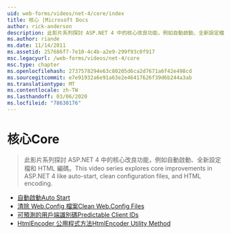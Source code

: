 ```yaml
---
uid: web-forms/videos/net-4/core/index
title: 核心 |Microsoft Docs
author: rick-anderson
description: 此影片系列探討 ASP.NET 4 中的核心改良功能，例如自動啟動、全新設定檔和 HTML 編碼。
ms.author: riande
ms.date: 11/14/2011
ms.assetid: 257686f7-7e10-4c4b-a2e9-299f93c0f917
msc.legacyurl: /web-forms/videos/net-4/core
msc.type: chapter
ms.openlocfilehash: 2737578294e63c80205d6ca2d7671a6f42e498cd
ms.sourcegitcommit: e7e91932a6e91a63e2e46417626f39d6b244a3ab
ms.translationtype: MT
ms.contentlocale: zh-TW
ms.lasthandoff: 03/06/2020
ms.locfileid: "78630176"
---
```

# <a name="core"></a><span data-ttu-id="5410d-103">核心</span><span class="sxs-lookup"><span data-stu-id="5410d-103">Core</span></span>

> <span data-ttu-id="5410d-104">此影片系列探討 ASP.NET 4 中的核心改良功能，例如自動啟動、全新設定檔和 HTML 編碼。</span><span class="sxs-lookup"><span data-stu-id="5410d-104">This video series explores core improvements in ASP.NET 4 like auto-start, clean configuration files, and HTML encoding.</span></span>

- [<span data-ttu-id="5410d-105">自動啟動</span><span class="sxs-lookup"><span data-stu-id="5410d-105">Auto Start</span></span>](aspnet-4-quick-hit-auto-start.md)
- [<span data-ttu-id="5410d-106">清除 Web.Config 檔案</span><span class="sxs-lookup"><span data-stu-id="5410d-106">Clean Web.Config Files</span></span>](aspnet-4-quick-hit-clean-webconfig-files.md)
- [<span data-ttu-id="5410d-107">可預測的用戶端識別碼</span><span class="sxs-lookup"><span data-stu-id="5410d-107">Predictable Client IDs</span></span>](aspnet-4-quick-hit-predictable-client-ids.md)
- [<span data-ttu-id="5410d-108">HtmlEncoder 公用程式方法</span><span class="sxs-lookup"><span data-stu-id="5410d-108">HtmlEncoder Utility Method</span></span>](aspnet-4-quick-hit-the-htmlencoder-utility-method.md)
